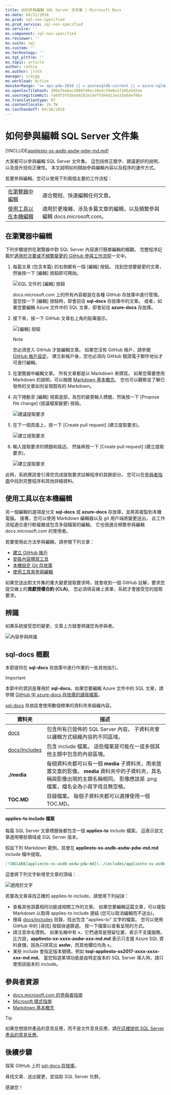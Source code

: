 ```yaml
---
title: 如何參與編輯 SQL Server 文件集 | Microsoft Docs
ms.date: 04/12/2018
ms.prod: sql-non-specified
ms.prod_service: sql-non-specified
ms.service: ''
ms.component: sql-non-specified
ms.reviewer: ''
ms.suite: sql
ms.custom: ''
ms.technology: ''
ms.tgt_pltfrm: ''
ms.topic: article
author: rothja
ms.author: jroth
manager: craigg
ms.workload: Active
monikerRange: '>= aps-pdw-2016 || = azuresqldb-current || = azure-sqldw-latest || >= sql-server-2016 || = sqlallproducts-allversions'
ms.openlocfilehash: 380a7bebec1080f40ec10e3c59e6e1f105a5d2ae
ms.sourcegitcommit: 7a6df3fd5bea9282ecdeffa94d13ea1da6def80a
ms.translationtype: HT
ms.contentlocale: zh-TW
ms.lasthandoff: 04/16/2018
---
```

# <a name="how-to-contribute-to-sql-server-documentation"></a>如何參與編輯 SQL Server 文件集

[!INCLUDE[appliesto-ss-asdb-asdw-pdw-md.md](../includes/appliesto-ss-asdb-asdw-pdw-md.md)]

大家都可以參與編輯 SQL Server 文件集。 這包括修正錯字、建議更好的說明，以及提升技術正確性。 本文說明如何開始參與編輯內容以及程序的運作方式。

若要參與編輯，您可以使用下列兩個主要的工作流程：

|||
|---|---|
| [在瀏覽器中編輯](#githubui) | 適合簡短、快速編輯任何文章。 |
| [使用工具以在本機編輯](#tools) | 適用於更複雜、涉及多篇文章的編輯，以及頻繁參與編輯 docs.microsoft.com。 |

## <a id="githubui"></a> 在瀏覽器中編輯

下列步驟提供在瀏覽器中對 SQL Server 內容進行簡單編輯的概觀。 完整程序記載於[適用於次要或不頻繁變更的 GitHub 參與工作流程](https://docs.microsoft.com/contribute/light-workflow)一文中。

1. 每篇文章 (包含本篇) 的右側都有一個 [編輯] 按鈕。 找到您想要變更的文章，然後按一下 [編輯] 按鈕即可開始。

   ![SQL 文件的 [編輯] 按鈕](./media/sql-server-docs-contribute/edit-sql-server-docs.png)

   docs.microsoft.com 上的所有內容都是在各種 GitHub 存放庫中進行管理。 當您按一下 [編輯] 按鈕時，即會前往 **sql-docs** 存放庫中的文章。 或者，如果您要編輯 Azure 文件中的 SQL 文章，即會前往 **azure-docs** 存放庫。 

1. 接下來，按一下 GitHub 文章右上角的鉛筆圖示。

   ![[編輯] 按鈕](./media/sql-server-docs-contribute/edit-button.png)

   > [!NOTE]
   > 您必須登入 GitHub 才能編輯文章。 如果您沒有 GitHub 帳戶，請參閱 [GitHub 帳戶設定](https://docs.microsoft.com/contribute/get-started-setup-github)。 建立新帳戶後，您也必須向 GitHub 驗證電子郵件地址才可進行編輯。

1. 在瀏覽器中編輯文章。 所有文章都是以 Markdown 來撰寫。 如果您需要使用 Markdown 的說明，可以檢閱 [Markdown 基本概念](https://help.github.com/articles/getting-started-with-writing-and-formatting-on-github/)。 您也可以觀察並了解已發佈的文章如何呈現既有的 Markdown。

1. 向下捲動至 [編輯] 視窗底部，為您的變更輸入標題，然後按一下 [Propose file change] (提議檔案變更) 按鈕。

   ![建議提取要求](./media/sql-server-docs-contribute/propose-file-change.png)

1. 在下一個頁面上，按一下 [Create pull request] (建立提取要求)。

   ![建立提取要求](./media/sql-server-docs-contribute/create-pull-request.png)

1. 輸入提取要求的標題和描述。 然後再按一下 [Create pull request] (建立提取要求)。

   ![建立提取要求](./media/sql-server-docs-contribute/create-pull-request2.png)

此時，系統應該會引導您完成提取要求註解程序的其餘部分。 您可以在[參與者指南](https://docs.microsoft.com/contribute/light-workflow)中找到完整程序和其他詳細資料。

## <a id="tools"></a> 使用工具以在本機編輯

另一個編輯的選項是分叉 **sql-docs** 或 **azure-docs** 存放庫，並將其複製到本機電腦。 接著，您可以使用 Markdown 編輯器以及 git 用戶端將變更送出。 此工作流程適合進行較複雜或包含多個檔案的編輯。 它也很適合頻繁參與編輯 docs.microsoft.com 的使用者。

若要使用此方法參與編輯，請參閱下列文章：

- [建立 GitHub 帳戶](https://docs.microsoft.com/contribute/get-started-setup-github)
- [安裝內容撰寫工具](https://docs.microsoft.com/contribute/get-started-setup-tools)
- [本機設定 Git 存放庫](https://docs.microsoft.com/contribute/get-started-setup-local)
- [使用工具來參與編輯](https://docs.microsoft.com/contribute/full-workflow)

如果您送出對文件集的重大變更提取要求時，就會收到一個 GitHub 註解，要求您提交線上的**貢獻授權合約 (CLA)**。 您必須填妥線上表單，系統才會接受您的提取要求。

## <a name="recognition"></a>辨識

如果系統接受您的變更，文章上方就會辨識您為參與者。

![內容參與辨識](./media/sql-server-docs-contribute/contribution-recognition.png)

## <a name="sql-docs-overview"></a>sql-docs 概觀

本節提供在 **sql-docs** 存放庫中進行作業的一些其他指引。

> [!IMPORTANT]
> 本節中的資訊是專用於 **sql-docs**。如果您要編輯 Azure 文件中的 SQL 文章，請參閱 [GitHub 中 azure-docs 存放庫的讀我檔案](https://github.com/MicrosoftDocs/azure-docs/blob/master/README.md)。

[sql-docs](https://github.com/MicrosoftDocs/sql-docs) 存放區會使用數個標準的資料夾來組織內容。

| 資料夾 | 描述 |
|---|---|
| [docs](https://github.com/MicrosoftDocs/sql-docs/tree/live/docs) | 包含所有已發佈的 SQL Server 內容。 子資料夾會以邏輯方式組織內容的不同區域。 |
| [docs/includes](https://github.com/MicrosoftDocs/sql-docs/tree/live/docs/includes) | 包含 include 檔案。 這些檔案是可能在一或多個其他主題中包含的內容區塊。 |
| **./media** | 每個資料夾都可以有一個 **media** 子資料夾，用來放置文章的影像。 **media** 資料夾中的子資料夾，其名稱與影像出現的主題名稱相同。 影像應該是 .png 檔案，檔名全為小寫字母且無空格。 |
| **TOC.MD** | 目錄檔案。 每個子資料夾都可以選擇使用一個 TOC.MD。 |

#### <a name="applies-to-includes"></a>applies-to include 檔案

每篇 SQL Server 文章標題後都包含一個 **applies-to** include 檔案。 這表示該文章適用哪些領域或 SQL Server 版本。

假設下列 Markdown 範例，其會在 **appliesto-ss-asdb-asdw-pdw-md.md** include 檔中提取。

```Markdown
[!INCLUDE[appliesto-ss-asdb-asdw-pdw-md](../includes/appliesto-ss-asdb-asdw-pdw-md.md)]
```

這會將下列文字新增至文章的頂端：

![適用於文字](./media/sql-server-docs-contribute/applies-to.png)

若要為文章尋找正確的 applies-to include，請使用下列祕訣：

- 查看其他涵蓋相同功能或相關工作的文章。 如果您要編輯這篇文章，可以複製 Markdown 以取得 applies-to include 連結 (您可以取消編輯而不送出)。
- 搜尋 [docs/includes](https://github.com/MicrosoftDocs/sql-docs/tree/live/docs/includes) 目錄，找出包含 "applies-to" 文字的檔案。 您可以使用 GitHub 中的 [尋找] 按鈕快速篩選。 按一下檔案以查看呈現的方式。
- 請注意命名慣例。 如果名稱中有 x，它們通常是預留位置，表示不支援服務。 比方說，**appliesto-xx-xxxx-asdw-xxx-md.md** 表示只支援 Azure SQL 資料倉儲，因為只拼寫出 **asdw**，而其他欄位均為 x。
- 某些 include 會指定版本號碼，例如 **tsql-appliesto-ss2017-xxxx-xxxx-xxx-md.md**。 當您知道某項功能是由特定版本的 SQL Server 導入時，請只使用該版本的 include。 

## <a name="contributor-resources"></a>參與者資源

- [docs.microsoft.com 的參與者指南](https://docs.microsoft.com/en-us/contribute/)
- [Microsoft 樣式指南](https://docs.microsoft.com/en-us/teamblog/style-guide)
- [Markdown 基本概念](https://help.github.com/articles/getting-started-with-writing-and-formatting-on-github/)

> [!TIP]
> 如果您想提供產品的意見反應，而不是文件意見反應，請[在這裡提供 SQL Server 產品的意見反應](https://feedback.azure.com/forums/908035-sql-server)。

## <a name="next-steps"></a>後續步驟

探索 GitHub 上的 [sql-docs 存放庫](https://github.com/MicrosoftDocs/sql-docs)。

尋找文章、送出變更，並協助 SQL Server 社群。 

感謝您！


